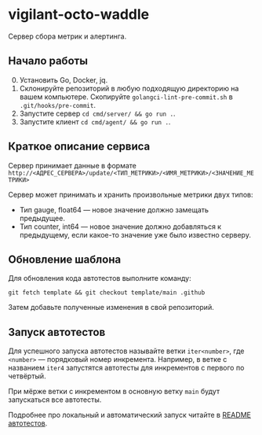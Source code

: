 # vigilant-octo-waddle

Сервер сбора метрик и алертинга.

## Начало работы

0. Установить Go, Docker, jq.
1. Склонируйте репозиторий в любую подходящую директорию на вашем компьютере.
Скопируйте `golangci-lint-pre-commit.sh` в `.git/hooks/pre-commit`.
2. Запустите сервер `cd cmd/server/ && go run .`.
3. Запустите клиент `cd cmd/agent/ && go run .`.

## Краткое описание сервиса

Сервер принимает данные в формате `http://<АДРЕС_СЕРВЕРА>/update/<ТИП_МЕТРИКИ>/<ИМЯ_МЕТРИКИ>/<ЗНАЧЕНИЕ_МЕТРИКИ>`

Сервер может принимать и хранить произвольные метрики двух типов:
- Тип gauge, float64 — новое значение должно замещать предыдущее.
- Тип counter, int64 — новое значение должно добавляться к предыдущему, если какое-то значение уже было известно серверу.

## Обновление шаблона

Для обновления кода автотестов выполните команду:

```
git fetch template && git checkout template/main .github
```

Затем добавьте полученные изменения в свой репозиторий.

## Запуск автотестов

Для успешного запуска автотестов называйте ветки `iter<number>`, где `<number>` — порядковый номер инкремента. Например, в ветке с названием `iter4` запустятся автотесты для инкрементов с первого по четвёртый.

При мёрже ветки с инкрементом в основную ветку `main` будут запускаться все автотесты.

Подробнее про локальный и автоматический запуск читайте в [README автотестов](https://github.com/Yandex-Practicum/go-autotests).
